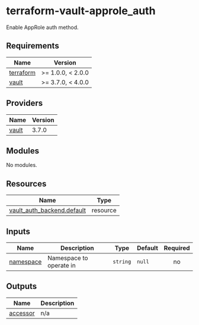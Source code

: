 # terraform-vault-approle_auth

Enable AppRole auth method.

<!-- BEGIN_TF_DOCS -->
## Requirements

| Name | Version |
|------|---------|
| <a name="requirement_terraform"></a> [terraform](#requirement\_terraform) | >= 1.0.0, < 2.0.0 |
| <a name="requirement_vault"></a> [vault](#requirement\_vault) | >= 3.7.0, < 4.0.0 |

## Providers

| Name | Version |
|------|---------|
| <a name="provider_vault"></a> [vault](#provider\_vault) | 3.7.0 |

## Modules

No modules.

## Resources

| Name | Type |
|------|------|
| [vault_auth_backend.default](https://registry.terraform.io/providers/hashicorp/vault/latest/docs/resources/auth_backend) | resource |

## Inputs

| Name | Description | Type | Default | Required |
|------|-------------|------|---------|:--------:|
| <a name="input_namespace"></a> [namespace](#input\_namespace) | Namespace to operate in | `string` | `null` | no |

## Outputs

| Name | Description |
|------|-------------|
| <a name="output_accessor"></a> [accessor](#output\_accessor) | n/a |
<!-- END_TF_DOCS -->